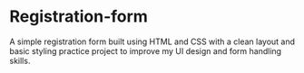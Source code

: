 # Registration-form
A simple  registration form built using HTML and CSS with a clean layout and basic styling practice project to improve my UI design and form handling skills.

